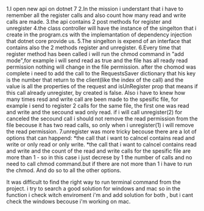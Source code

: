 1.I open new api on dotnet 7
2.In the mission i understant that i have to remember all the register calls and also count how many read and write calls are made.
3.the api contains 2 post methods for register and unregister
4.the class controller will have the instance of the singelton that i create in the program.cs with the implemantation of dependency injection that dotnet core provide us.
5.The singelton is expend of an interface that contains also the 2 methods register and unregister.
6.Every time that register method has been called i will run the chmod command in "add mode",for example i will send read as true and the file has all ready read permission 
  nothing will change in the file permission.
  after the chomod was complete i need to add the call to the RequestsSaver dictionary that his key is the number that return to the client(like the index of the call) 
  and the value is all the properties of the request and isUnRegister prop that means if this call already unregister, by created is false.
  Also i have to knew how many times resd and write call are been made to the spesific file, for example i send to register 2 calls for the same file, the first one was read 
  and write and the secound wad only read.
  if i will call unregister(2) for canceled the secound call i should not remove the read permission from the file becouse it has two read calls, so only when i unregister(1)
  i will remove the read permission.
7.unregister was more tricky becouse there are a lot of options that can happend:
 *the call that i want to calncel contains read and write or only read or only write.
 *the call that i want to calncel contains read and write and the count of the read and write calls for the spesific file are more than 1 - so in this case i just decrese by 1
  the number of calls and no need to call chmod command.but if there are not more than 1 i have to run the chmod. And do so to all the other options.

It was difficult to find the right way to run terminal command from the project. i try to search a good solution for windows and mac so in the function i check witch enviroment 
i'm and add solution for both , but i cant check the windows becouse i'm working on mac.











